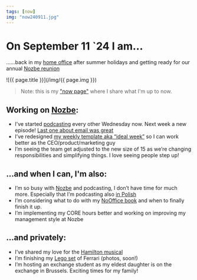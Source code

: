 ```yaml
---
tags: [now]
img: "now240911.jpg"
---
```


# On September 11 `24 I am…

……back in my [home office](/office) after summer holidays and getting ready for our annual [Nozbe reunion](/reunion)

<!--More-->

![{{ page.title }}](/img/{{ page.img }})

> Note: this is my ["now page"](/now) where I share what I'm up to now.

## Working on [Nozbe][n]:

* I’ve started [podcasting](/noofficefm) every other Wednesday now. Next week a new episode! [Last one about email was great](/noofficefm-48)
* I’ve redesigned [my weekly template aka “ideal week”](/week) so I can work better as the CEO/product/marketing guy
* I’m seeing the team get adjusted to the new size of 15 as we’re changing responsibilities and simplifying things. I love seeing people step up!

## …and when I can, I'm also:

* I’m so busy with [Nozbe](/nozbe) and podcasting, I don’t have time for much more. Especially that I’m podcasting also [in Polish](/pl/niemabiura)
* I’m considering what to do with my [NoOffice book](https://NoOffice.org/) and when to finally finish it up.
* I’m implementing my CORE hours better and working on improving my management style at Nozbe

## …and privately:

* I’ve shared my love for the [Hamilton musical](/hamilton)
* I’m finishing my [Lego set](/lego) of Ferrari (photos, soon!)
* I’m hosting an exchange student as my eldest daughter is on the exchange in Brussels. Exciting times for my family!


[n]: https://michael.gratis/nozbe
[np]: https://michael.gratis/nozbepersonal